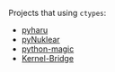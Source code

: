 Projects that using `ctypes`:
- [pyharu](https://github.com/libharu/libharu/tree/master/if/python)
- [pyNuklear](https://github.com/billsix/pyNuklear)
- [python-magic](https://github.com/ahupp/python-magic)
- [Kernel-Bridge](https://github.com/HoShiMin/Kernel-Bridge/blob/master/Python-Bridge/Python-Bridge.py)
